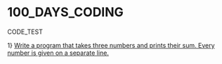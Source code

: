 # 100_DAYS_CODING
CODE_TEST


1} [Write a program that takes three numbers and prints their sum. Every number is given on a separate line.](DAY001.md)

